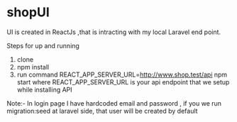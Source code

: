 # shopUI

UI is created in ReactJs ,that is intracting with my local Laravel end point.

Steps for up and running

1. clone
2. npm install
3. run command REACT_APP_SERVER_URL=http://www.shop.test/api npm start where REACT_APP_SERVER_URL is your api endpoint that we setup while installing API

Note:- In login page I have hardcoded email and password , if you we run migration:seed at laravel side, that user will be created by default
